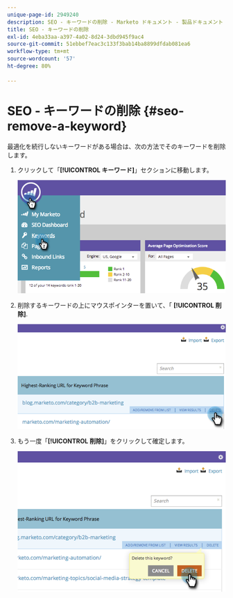 ```yaml
---
unique-page-id: 2949240
description: SEO - キーワードの削除 - Marketo ドキュメント - 製品ドキュメント
title: SEO - キーワードの削除
exl-id: 4eba33aa-a397-4a02-8d24-3dbd945f9ac4
source-git-commit: 51ebbef7eac3c133f3bab14ba8899dfdab081ea6
workflow-type: tm+mt
source-wordcount: '57'
ht-degree: 80%

---
```


# SEO - キーワードの削除 {#seo-remove-a-keyword}

最適化を続行しないキーワードがある場合は、次の方法でそのキーワードを削除します。

1. クリックして「**[!UICONTROL キーワード]**」セクションに移動します。

   ![](assets/image2014-9-18-13-3a35-3a52.png)

1. 削除するキーワードの上にマウスポインターを置いて、「 **[!UICONTROL 削除]**.

   ![](assets/image2014-9-18-13-3a36-3a6.png)

1. もう一度「**[!UICONTROL 削除]**」をクリックして確定します。

   ![](assets/image2014-9-18-13-3a36-3a11.png)
